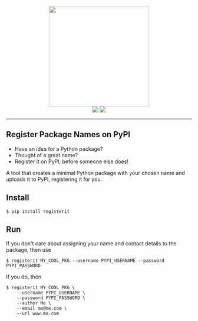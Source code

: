 <div align="center">
<img src="https://dev-project-media.s3.eu-west-2.amazonaws.com/registerit-readme-logo.png" width="272" height="272"/>
</div>

<div align="center">
<img src="https://img.shields.io/pypi/pyversions/registerit"/>
<img src="https://img.shields.io/pypi/v/registerit.svg?label=PyPI&logo=PyPI&logoColor=white&color=success"/>
</div>

---

## Register Package Names on PyPI

* Have an idea for a Python package?
* Thought of a great name?
* Register it on PyPI, before someone else does!

A tool that creates a minimal Python package with your chosen name and uploads it to PyPI, registering it for you.

## Install

```shell
$ pip install registerit
```

## Run

If you don't care about assigning your name and contact details to the package, then use

```shell
$ registerit MY_COOL_PKG --username PYPI_USERNAME --password PYPI_PASSWORD
```

If you do, then

```shell
$ registerit MY_COOL_PKG \
    --username PYPI_USERNAME \
    --password PYPI_PASSWORD \
    --author Me \
    --email me@me.com \
    --url www.me.com
```
